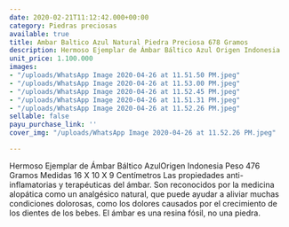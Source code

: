 ```yaml
---
date: 2020-02-21T11:12:42.000+00:00
category: Piedras preciosas
available: true
title: Ambar Baltico Azul Natural Piedra Preciosa 678 Gramos
description: Hermoso Ejemplar de Ámbar Báltico Azul Origen Indonesia
unit_price: 1.100.000
images:
- "/uploads/WhatsApp Image 2020-04-26 at 11.51.50 PM.jpeg"
- "/uploads/WhatsApp Image 2020-04-26 at 11.53.00 PM.jpeg"
- "/uploads/WhatsApp Image 2020-04-26 at 11.52.45 PM.jpeg"
- "/uploads/WhatsApp Image 2020-04-26 at 11.51.31 PM.jpeg"
- "/uploads/WhatsApp Image 2020-04-26 at 11.52.26 PM.jpeg"
sellable: false
payu_purchase_link: ''
cover_img: "/uploads/WhatsApp Image 2020-04-26 at 11.52.26 PM.jpeg"

---
```

Hermoso Ejemplar de Ámbar Báltico AzulOrigen Indonesia Peso 476 Gramos  Medidas 16 X 10 X 9 Centímetros Las propiedades anti-inflamatorias y terapéuticas del ámbar. Son reconocidos por la medicina alopática como un analgésico natural, que puede ayudar a aliviar muchas condiciones dolorosas, como los dolores causados por el crecimiento de los dientes de los bebes. El ámbar es una resina fósil, no una piedra.